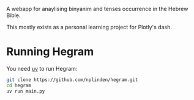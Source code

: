 A webapp for anaylising binyanim and tenses occurrence in the Hebrew Bible.

This mostly exists as a personal learning project for Plotly's dash.

# Running Hegram

You need [uv](https://github.com/astral-sh/uv) to run Hegram:

```bash
git clone https://github.com/nplinden/hegram.git
cd hegram
uv run main.py
```
